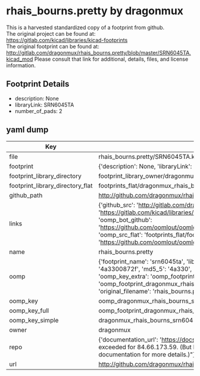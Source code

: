 # rhais_bourns.pretty by dragonmux  
This is a harvested standardized copy of a footprint from github.  
The original project can be found at:  
https://gitlab.com/kicad/libraries/kicad-footprints  
The original footprint can be found at:
http://gitlab.com/dragonmux/rhais_bourns.pretty/blob/master/SRN6045TA.kicad_mod
Please consult that link for additional, details, files, and license information.  
## Footprint Details
* description: None  
* libraryLink: SRN6045TA  
* number_of_pads: 2  
## yaml dump  
| Key | Value |  
| --- | --- |  
| file | rhais_bourns.pretty/SRN6045TA.kicad_mod |  
| footprint | {'description': None, 'libraryLink': 'SRN6045TA', 'number_of_pads': 2} |  
| footprint_library_directory | footprint_library_owner/dragonmux_rhais_bourns.pretty |  
| footprint_library_directory_flat | footprints_flat/dragonmux_rhais_bourns_srn6045ta/working |  
| github_path | http://github.com/dragonmux/rhais_bourns.pretty/blob/master/SRN6045TA.kicad_mod |  
| links | {'github_src': 'http://gitlab.com/dragonmux/rhais_bourns.pretty/blob/master/SRN6045TA.kicad_mod', 'github_src_repo': 'https://gitlab.com/kicad/libraries/kicad-footprints', 'oomp_bot': 'footprints/dragonmux_rhais_bourns_srn6045ta/working', 'oomp_bot_github': 'https://github.com/oomlout/oomlout_oomp_footprint_bot/tree/main/footprints/dragonmux_rhais_bourns_srn6045ta/working', 'oomp_src_flat': 'footprints_flat/footprints_flat/dragonmux_rhais_bourns_srn6045ta/working', 'oomp_src_flat_github': 'https://github.com/oomlout/oomlout_oomp_footprint_src/tree/main/footprints_flat/dragonmux_rhais_bourns_srn6045ta/working'} |  
| name | rhais_bourns.pretty |  
| oomp | {'footprint_name': 'srn6045ta', 'library_name': 'rhais_bourns', 'md5': '4a3300872fd3916e8093c4ee283e1915', 'md5_10': '4a3300872f', 'md5_5': '4a330', 'md5_6': '4a3300', 'oomp_key': 'oomp_dragonmux_rhais_bourns_srn6045ta', 'oomp_key_extra': 'oomp_footprint_dragonmux_rhais_bourns_srn6045ta', 'oomp_key_full': 'oomp_footprint_dragonmux_rhais_bourns_srn6045ta_4a3300', 'oomp_key_simple': 'dragonmux_rhais_bourns_srn6045ta', 'original_filename': 'rhais_bourns.pretty/SRN6045TA.kicad_mod', 'owner_name': 'dragonmux'} |  
| oomp_key | oomp_dragonmux_rhais_bourns_srn6045ta |  
| oomp_key_full | oomp_footprint_dragonmux_rhais_bourns_srn6045ta |  
| oomp_key_simple | dragonmux_rhais_bourns_srn6045ta |  
| owner | dragonmux |  
| repo | {'documentation_url': 'https://docs.github.com/rest/overview/resources-in-the-rest-api#rate-limiting', 'message': "API rate limit exceeded for 84.66.173.59. (But here's the good news: Authenticated requests get a higher rate limit. Check out the documentation for more details.)"} |  
| url | http://github.com/dragonmux/rhais_bourns.pretty |  

